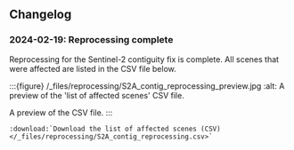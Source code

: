 ## Changelog

### 2024-02-19: Reprocessing complete

Reprocessing for the Sentinel-2 contiguity fix is complete. All scenes that were affected are listed in the CSV file below.

:::{figure} /_files/reprocessing/S2A_contig_reprocessing_preview.jpg
:alt: A preview of the 'list of affected scenes' CSV file.

A preview of the CSV file.
:::

```{eval-rst}
:download:`Download the list of affected scenes (CSV) </_files/reprocessing/S2A_contig_reprocessing.csv>`

```

